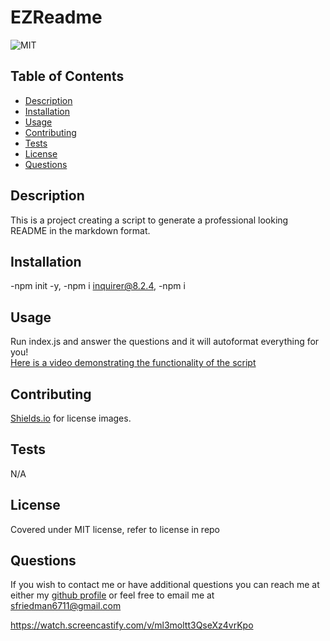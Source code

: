 # EZReadme
![MIT](https://img.shields.io/badge/license-MIT-green)
## Table of Contents
- [Description](#description)
- [Installation](#installation)
- [Usage](#usage)
- [Contributing](#contributing)
- [Tests](#tests)
- [License](#license)
- [Questions](#questions)
## Description
This is a project creating a script to generate a professional looking README in the markdown format. 
## Installation
-npm init -y, -npm i inquirer@8.2.4, -npm i
## Usage
Run index.js and answer the questions and it will autoformat everything for you!<br>
[Here is a video demonstrating the functionality of the script](https://watch.screencastify.com/v/ml3moltt3QseXz4vrKpo)
## Contributing
[Shields.io](https://shields.io/) for license images.
## Tests
N/A
## License
Covered under MIT license, refer to license in repo
## Questions
If you wish to contact me or have additional questions you can reach me at either my [github profile](https://github.com/reverofsuturb) or feel free to email me at [sfriedman6711@gmail.com](mailto:sfriedman6711@gmail.com)

https://watch.screencastify.com/v/ml3moltt3QseXz4vrKpo
